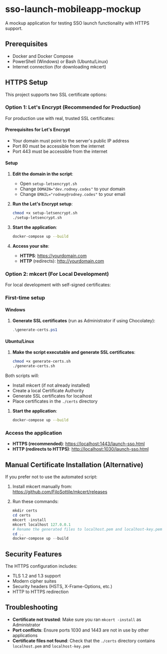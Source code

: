 # sso-launch-mobileapp-mockup

A mockup application for testing SSO launch functionality with HTTPS support.

## Prerequisites

- Docker and Docker Compose
- PowerShell (Windows) or Bash (Ubuntu/Linux)
- Internet connection (for downloading mkcert)

## HTTPS Setup

This project supports two SSL certificate options:

### Option 1: Let's Encrypt (Recommended for Production)

For production use with real, trusted SSL certificates:

#### Prerequisites for Let's Encrypt

- Your domain must point to the server's public IP address
- Port 80 must be accessible from the internet
- Port 443 must be accessible from the internet

#### Setup

1. **Edit the domain in the script**:
   - Open `setup-letsencrypt.sh`
   - Change `DOMAIN="dev.rodney.codes"` to your domain
   - Change `EMAIL="rodney@rodney.codes"` to your email

2. **Run the Let's Encrypt setup**:

   ```bash
   chmod +x setup-letsencrypt.sh
   ./setup-letsencrypt.sh
   ```

3. **Start the application**:

   ```bash
   docker-compose up --build
   ```

4. **Access your site**:
   - **HTTPS**: <https://yourdomain.com>
   - **HTTP** (redirects): <http://yourdomain.com>

### Option 2: mkcert (For Local Development)

For local development with self-signed certificates:

### First-time setup

#### Windows

1. **Generate SSL certificates** (run as Administrator if using Chocolatey):

   ```powershell
   .\generate-certs.ps1
   ```

#### Ubuntu/Linux

1. **Make the script executable and generate SSL certificates**:

   ```bash
   chmod +x generate-certs.sh
   ./generate-certs.sh
   ```

Both scripts will:

- Install mkcert (if not already installed)
- Create a local Certificate Authority
- Generate SSL certificates for localhost
- Place certificates in the `./certs` directory

1. **Start the application**:

   ```bash
   docker-compose up --build
   ```

### Access the application

- **HTTPS (recommended)**: <https://localhost:1443/launch-sso.html>
- **HTTP (redirects to HTTPS)**: <http://localhost:1030/launch-sso.html>

## Manual Certificate Installation (Alternative)

If you prefer not to use the automated script:

1. Install mkcert manually from: <https://github.com/FiloSottile/mkcert/releases>
2. Run these commands:

   ```powershell
   mkdir certs
   cd certs
   mkcert -install
   mkcert localhost 127.0.0.1
   # Rename the generated files to localhost.pem and localhost-key.pem
   cd ..
   docker-compose up --build
   ```

## Security Features

The HTTPS configuration includes:

- TLS 1.2 and 1.3 support
- Modern cipher suites
- Security headers (HSTS, X-Frame-Options, etc.)
- HTTP to HTTPS redirection

## Troubleshooting

- **Certificate not trusted**: Make sure you ran `mkcert -install` as Administrator
- **Port conflicts**: Ensure ports 1030 and 1443 are not in use by other applications
- **Certificate files not found**: Check that the `./certs` directory contains `localhost.pem` and `localhost-key.pem`
